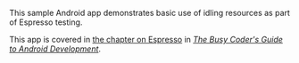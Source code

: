 This sample Android app demonstrates
basic use of idling resources as part of Espresso testing.

This app is covered in 
[the chapter on Espresso](https://commonsware.com/Android/previews/testing-with-espresso)
in [*The Busy Coder's Guide to Android Development*](https://commonsware.com/Android/).

